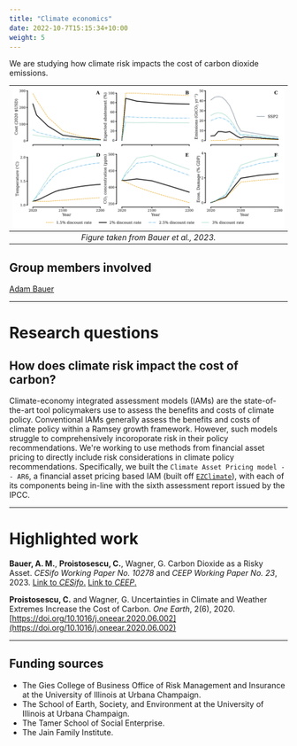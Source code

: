 ```yaml
---
title: "Climate economics"
date: 2022-10-7T15:15:34+10:00
weight: 5
---
```


We are studying how climate risk impacts the cost of carbon dioxide emissions.

| ![Optimal paths](/images/figures/11-14-2022-pref-runs.png) |
|:--:| 
| *Figure taken from Bauer et al., 2023.* |

## Group members involved
[Adam Bauer](https://cdds-at-uiuc.github.io/team/adam-bauer/)

---
# Research questions

## How does climate risk impact the cost of carbon?

Climate-economy integrated assessment models (IAMs) are the state-of-the-art tool policymakers use to assess the benefits and costs of climate policy. Conventional IAMs generally assess the benefits and costs of climate policy within a Ramsey growth framework. However, such models struggle to comprehensively incoroporate risk in their policy recommendations. We're working to use methods from financial asset pricing to directly include risk considerations in climate policy recommendations. Specifically, we built the `Climate Asset Pricing model -- AR6`, a financial asset pricing based IAM (built off [`EZClimate`](https://doi.org/10.1073/pnas.1817444116)), with each of its components being in-line with the sixth assessment report issued by the IPCC.

---

# Highlighted work

**Bauer, A. M.**, **Proistosescu, C.**, Wagner, G. Carbon Dioxide as a Risky Asset. _CESifo Working Paper No. 10278_ and _CEEP Working Paper No. 23_, 2023. [Link to _CESifo_.](https://www.cesifo.org/en/publications/2023/working-paper/carbon-dioxide-risky-asset) [Link to _CEEP_.](https://ceep.columbia.edu/content/working-papers)

**Proistosescu, C.** and Wagner, G. Uncertainties in Climate and Weather Extremes Increase the Cost of Carbon. _One Earth_, 2(6), 2020. [https://doi.org/10.1016/j.oneear.2020.06.002](https://doi.org/10.1016/j.oneear.2020.06.002)

---

## Funding sources
- The Gies College of Business Office of Risk Management and Insurance at the University of Illinois at Urbana Champaign.
- The School of Earth, Society, and Environment at the University of Illinois at Urbana Champaign.
- The Tamer School of Social Enterprise.
- The Jain Family Institute. 
